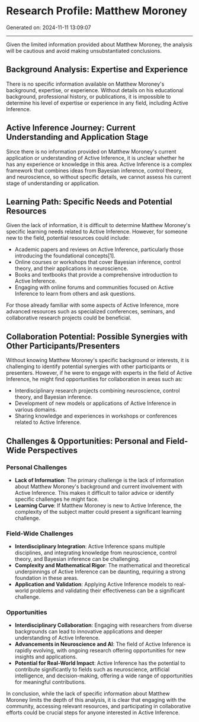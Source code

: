 # Research Profile: Matthew Moroney

Generated on: 2024-11-11 13:09:07

---

Given the limited information provided about Matthew Moroney, the analysis will be cautious and avoid making unsubstantiated conclusions.

## Background Analysis: Expertise and Experience
There is no specific information available on Matthew Moroney's background, expertise, or experience. Without details on his educational background, professional history, or publications, it is impossible to determine his level of expertise or experience in any field, including Active Inference.

## Active Inference Journey: Current Understanding and Application Stage
Since there is no information provided on Matthew Moroney's current application or understanding of Active Inference, it is unclear whether he has any experience or knowledge in this area. Active Inference is a complex framework that combines ideas from Bayesian inference, control theory, and neuroscience, so without specific details, we cannot assess his current stage of understanding or application.

## Learning Path: Specific Needs and Potential Resources
Given the lack of information, it is difficult to determine Matthew Moroney's specific learning needs related to Active Inference. However, for someone new to the field, potential resources could include:
- Academic papers and reviews on Active Inference, particularly those introducing the foundational concepts[1].
- Online courses or workshops that cover Bayesian inference, control theory, and their applications in neuroscience.
- Books and textbooks that provide a comprehensive introduction to Active Inference.
- Engaging with online forums and communities focused on Active Inference to learn from others and ask questions.

For those already familiar with some aspects of Active Inference, more advanced resources such as specialized conferences, seminars, and collaborative research projects could be beneficial.

## Collaboration Potential: Possible Synergies with Other Participants/Presenters
Without knowing Matthew Moroney's specific background or interests, it is challenging to identify potential synergies with other participants or presenters. However, if he were to engage with experts in the field of Active Inference, he might find opportunities for collaboration in areas such as:
- Interdisciplinary research projects combining neuroscience, control theory, and Bayesian inference.
- Development of new models or applications of Active Inference in various domains.
- Sharing knowledge and experiences in workshops or conferences related to Active Inference.

## Challenges & Opportunities: Personal and Field-Wide Perspectives
### Personal Challenges
- **Lack of Information**: The primary challenge is the lack of information about Matthew Moroney's background and current involvement with Active Inference. This makes it difficult to tailor advice or identify specific challenges he might face.
- **Learning Curve**: If Matthew Moroney is new to Active Inference, the complexity of the subject matter could present a significant learning challenge.

### Field-Wide Challenges
- **Interdisciplinary Integration**: Active Inference spans multiple disciplines, and integrating knowledge from neuroscience, control theory, and Bayesian inference can be challenging.
- **Complexity and Mathematical Rigor**: The mathematical and theoretical underpinnings of Active Inference can be daunting, requiring a strong foundation in these areas.
- **Application and Validation**: Applying Active Inference models to real-world problems and validating their effectiveness can be a significant challenge.

### Opportunities
- **Interdisciplinary Collaboration**: Engaging with researchers from diverse backgrounds can lead to innovative applications and deeper understanding of Active Inference.
- **Advancements in Neuroscience and AI**: The field of Active Inference is rapidly evolving, with ongoing research offering opportunities for new insights and applications.
- **Potential for Real-World Impact**: Active Inference has the potential to contribute significantly to fields such as neuroscience, artificial intelligence, and decision-making, offering a wide range of opportunities for meaningful contributions.

In conclusion, while the lack of specific information about Matthew Moroney limits the depth of this analysis, it is clear that engaging with the community, accessing relevant resources, and participating in collaborative efforts could be crucial steps for anyone interested in Active Inference.